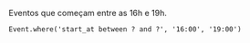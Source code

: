 Eventos que começam entre as 16h e 19h.

    Event.where('start_at between ? and ?', '16:00', '19:00')